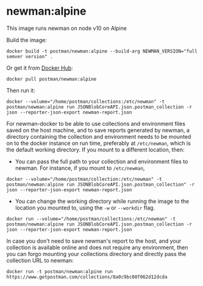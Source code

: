 # newman:alpine

This image runs newman on node v10 on Alpine

Build the image:

```terminal
docker build -t postman/newman:alpine --build-arg NEWMAN_VERSION="full semver version" .
```

Or get it from [Docker Hub](https://registry.hub.docker.com/u/postman/newman/):

```terminal
docker pull postman/newman:alpine
```

Then run it:

```terminal
docker --volume="/home/postman/collections:/etc/newman" -t postman/newman:alpine run JSONBlobCoreAPI.json.postman_collection -r json --reporter-json-export newman-report.json
```
For newman-docker to be able to use collections and environment files saved on the host machine, and to save reports generated by newman, a directory containing the collection and environment needs to be mounted on to the docker instance on run time, preferably at `/etc/newman`, which is the default working directory. If you mount to a different location, then:
  - You can pass the full path to your collection and environment files to newman. For instance, if you mount to `/etc/newman`,

```terminal
docker --volume="/home/postman/collection:/etc/newman" -t postman/newman:alpine run JSONBlobCoreAPI.json.postman_collection" -r json --reporter-json-export newman-report.json
```
  - You can change the working directory while running the image to the location you mounted to, using the `-w` or `--workdir` flag.

```terminal
docker run --volume="/home/postman/collections:/etc/newman" -t postman/newman:alpine run JSONBlobCoreAPI.json.postman_collection -r json --reporter-json-export newman-report.json
```

In case you don't need to save newman's report to the host, and your collection is available online and does not require any environment, then you can forgo mounting your collections directory and directly pass the collection URL to newman:

```terminal
docker run -t postman/newman:alpine run https://www.getpostman.com/collections/8a0c9bc08f062d12dcda
```
